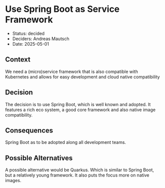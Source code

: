 # Use Spring Boot as Service Framework

* Status: decided
* Deciders: Andreas Mautsch
* Date: 2025-05-01

## Context

We need a (micro)service framework that is also compatible with Kubernetes
and allows for easy development and cloud native compatibility

## Decision
                                                              
The decision is to use Spring Boot, which is well known and adopted.
It features a rich eco system, a good core framework and also native image compatibility.


## Consequences

Spring Boot as to be adopted along all development teams.

## Possible Alternatives

A possible alternative would be Quarkus.
Which is similar to Spring Boot, but a relatively young framework.
It also puts the focus more on native images.